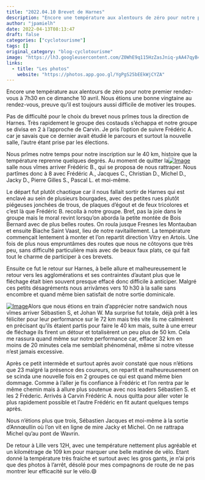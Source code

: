 ```yaml
---
title: "2022.04.10 Brevet de Harnes"
description: "Encore une température aux alentours de zéro pour notre premier rendez-vous à 7h30 en ce dimanche 10 avril. Nous étions une bonne vingtaine au rendez-vous, preuve qu’il est toujours aussi difficile de motiver les troupes."
author: "jpamielh"
date: 2022-04-13T08:13:47
draft: false
categories: ["cyclotourisme"]
tags: []
original_category: "blog-cyclotourisme"
image: "https://lh3.googleusercontent.com/Z0WhE9q115HzZasJniq-yAA47qyB40HGk6GlDvpkHrOxjKjhVlCZIDQ0iB6289Kc2EWTcZltfPZaWcGu8Gy3ExOnZ_6DKrcGRo2dB-ZkpNMNoUmcws-GKgJMJOKasS6OeaJxodF_ciyuT5rKL0bGumi4gXQGWBXa8zcp7Vtx51a4IgCFfxSZ8SEu4A3TRA4HSvlcrCwe7mS9lbOoXQWz7N-2WHxCkNd1TcexNjflhcmjEYtAbAieJaP8A7M3RpnzXahG3VoWCOK1JIM1Ydhmi0jTQKLM8IJUHYvOMpWZfwSq8R3-tWrOR1Y4TNnVAHiSggUB4eox2MXbmY82FB1X7SNoel_AkhFSxduYVWgAi9MNph-mnrCPfRugX7-Zoyl9WacnuMVelfRWMg5AGMawY9YOYkRU7x41ZHL58bK3GNaxkqVitOCpurJxw7ZLKkC3EXihs3M7ffCb097iLe97V6BB7tUq5RLkLSWiAoRmoZU_0IB-5xJ9O9WTNwXBy5kHbotmZClTI0sgG-aFd170f3m9JEp2Y1pWx6K7EPpfnsyEzgDLdf75Pr1LLMOiltS4FRzTNl1lJFG40VkOi2CXsm6gTOdtkAfwwbjCh-VbXVUuE8SkMTJ47b16zcN1SW4o1hrO8bBxhya-HorJiGD_-p3ZnMaSUCN51FCyYK2ZhLIFuyLsiCSwJZZ5jgLUZ5EP3SqbLQfdjDbTxNk1l0z7tw67l00QKXg37TNlq9Lb3EUrUqd5MsOgGhfvg8WvVzo=w600-h400-no?authuser=0"
links:
  - title: "Les photos"
    website: "https://photos.app.goo.gl/YgPgS25bEEkWjCYZA"
---
```


Encore une température aux alentours de zéro pour notre premier rendez-vous à 7h30 en ce dimanche 10 avril. Nous étions une bonne vingtaine au rendez-vous, preuve qu’il est toujours aussi difficile de motiver les troupes.

<!--more-->

Pas de difficulté pour le choix du brevet nous prîmes tous la direction de Harnes. Très rapidement le groupe des costauds s’échappa et notre groupe se divisa en 2 à l’approche de Carvin. Je pris l’option de suivre Frédéric A. car je savais que ce dernier avait étudié le parcours et surtout la nouvelle salle, l’autre étant prise par les élections.

Nous prîmes notre temps pour notre inscription sur le 40 km, histoire que la température reprenne quelques degrés. Au moment de quitter la[![Image](https://lh3.googleusercontent.com/pw/AM-JKLXZvBQSrptwuv-e_8JlCvfgtE13oD95JeFBhHH4b7-pdRFX7kWEor-ASRS5A1WVdHHMkt9v8Wk8j443VsRgMzC3xemDamexHtEzIIOHRbAATHiYDDGkqMnSJiMmL_FCcFfPiZdoTHopqEPMphorDDn1xA=w600-h400-no?authuser=0)](https://lh3.googleusercontent.com/pw/AM-JKLXZvBQSrptwuv-e_8JlCvfgtE13oD95JeFBhHH4b7-pdRFX7kWEor-ASRS5A1WVdHHMkt9v8Wk8j443VsRgMzC3xemDamexHtEzIIOHRbAATHiYDDGkqMnSJiMmL_FCcFfPiZdoTHopqEPMphorDDn1xA=w600-h400-no?authuser=0) salle nous vîmes arriver Frédéric B., qui se proposa de nous rattraper. Nous partîmes donc à 8 avec Frédéric A., Jacques C., Christian D., Michel D., Jacky D., Pierre Gilles S., Pascal L. et moi-même.

Le départ fut plutôt chaotique car il nous fallait sortir de Harnes qui est enclavé au sein de plusieurs bourgades, avec des petites rues plutôt piégeuses jonchées de trous, de plaques d’égout et de feux tricolores et c’est là que Frédéric B. recolla à notre groupe. Bref, pas la joie dans le groupe mais le moral revint lorsqu’on aborda la petite montée de Bois Bernard avec de plus belles routes. On roula jusque Fresnes les Montauban et ensuite Biache Saint Vaast, lieu de notre ravitaillement. La température commençait lentement à monter et l’on repartit direction Vitry en Artois. Une fois de plus nous empruntâmes des routes que nous ne côtoyons que très peu, sans difficulté particulière mais avec de beaux faux plats, ce qui fait tout le charme de participer à ces brevets.

Ensuite ce fut le retour sur Harnes, à belle allure et malheureusement le retour vers les agglomérations et ses contraintes d’autant plus que le fléchage était bien souvent presque effacé donc difficile à anticiper. Malgré ces petits désagréments nous arrivâmes vers 10 h30 à la salle sans encombre et quand même bien satisfait de notre sortie dominicale.

[![Image](https://lh3.googleusercontent.com/pw/AM-JKLX8qiyb1uiIYUztXdmzQ7ZQ8zCTg-X56TvCjiiKuSYZLE9_u55mV8wP_lUHQXOFwgh_i-uetD-tAoW5VB3NiV3E2JmV76LQUnvHu6zieeXAAP5xDFCvaQ09a9ud9cW9swJQSov2-2U-CLYiF8SWRO6zJw=w1046-h784-no?authuser=0)](https://lh3.googleusercontent.com/pw/AM-JKLX8qiyb1uiIYUztXdmzQ7ZQ8zCTg-X56TvCjiiKuSYZLE9_u55mV8wP_lUHQXOFwgh_i-uetD-tAoW5VB3NiV3E2JmV76LQUnvHu6zieeXAAP5xDFCvaQ09a9ud9cW9swJQSov2-2U-CLYiF8SWRO6zJw=w1046-h784-no?authuser=0)Alors que nous étions en train d’apprécier notre sandwich nous vîmes arriver Sébastien S, et Johan W. Ma surprise fut totale, déjà prêt à les féliciter pour leur performance sur le 72 km mais très vite ils me calmèrent en précisant qu’ils étaient partis pour faire le 40 km mais, suite à une erreur de fléchage ils firent un détour et totalisèrent un peu plus de 50 km. Cela me rassura quand même sur notre performance car, effacer 32 km en moins de 20 minutes cela me semblait phénoménal, même si notre vitesse n’est jamais excessive.

Après ce petit intermède et surtout après avoir constaté que nous n’étions que 23 malgré la présence des coureurs, on repartit et malheureusement on se scinda une nouvelle fois en 2 groupes ce qui est quand même bien dommage. Comme à l’aller je fis confiance à Frédéric et l’on rentra par le même chemin mais à allure plus soutenue avec nos leaders Sébastien S. et les 2 Fréderic. Arrivés à Carvin Frédéric A. nous quitta pour aller voter le plus rapidement possible et l’autre Frédéric en fit autant quelques temps après.

Nous n’étions plus que trois, Sébastien Jacques et moi-même à la sortie d’Annœullin où l’on vit en ligne de mire Jacky et Michel. On ne rattrapa Michel qu’au pont de Wavrin.

De retour à Lille vers 12H, avec une température nettement plus agréable et un kilométrage de 109 km pour marquer une belle matinée de vélo. Etant donné la température très fraiche et surtout avec les gros gants, je n’ai pris que des photos à l’arrêt, désolé pour mes compagnons de route de ne pas montrer leur efficacité sur le vélo.😄